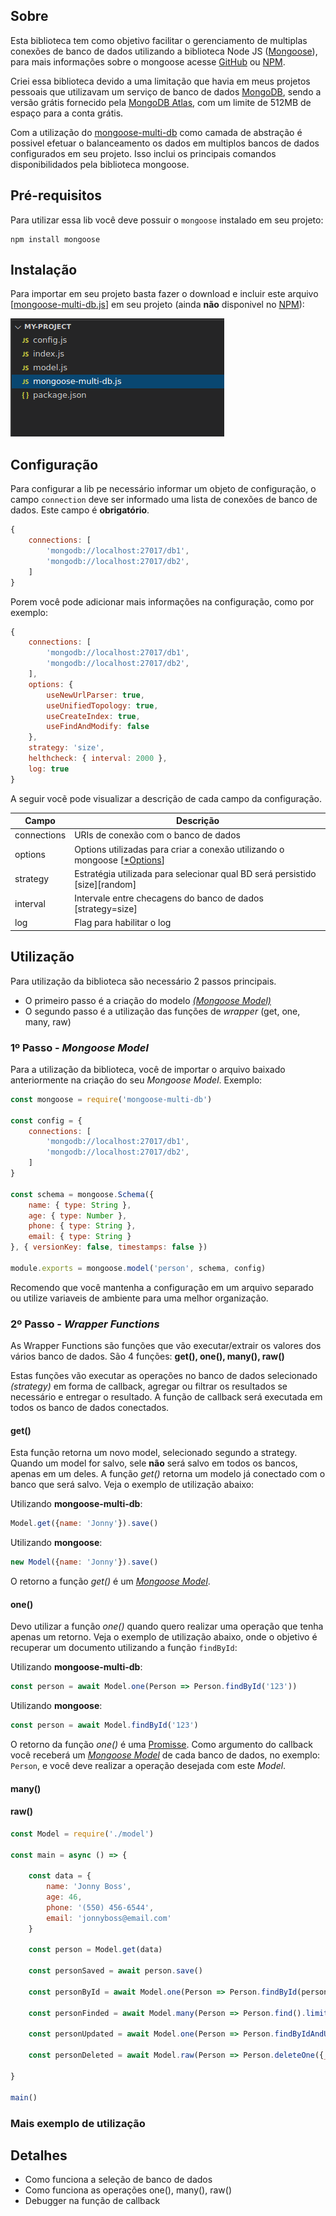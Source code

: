 
## Sobre

Esta biblioteca tem como objetivo facilitar o gerenciamento de multiplas conexões de banco de dados utilizando a biblioteca Node JS ([Mongoose](https://github.com/Automattic/mongoose)), para mais informações sobre o mongoose acesse [GitHub](https://github.com/Automattic/mongoose) ou [NPM](https://www.npmjs.com/package/mongoose).

Criei essa biblioteca devido a uma limitação que havia em meus projetos pessoais que utilizavam um serviço de banco de dados [MongoDB](https://pt.wikipedia.org/wiki/MongoDB), sendo a versão grátis fornecido pela [MongoDB Atlas](https://www.mongodb.com/cloud/atlas), com um limite de 512MB de espaço para a conta grátis.

Com a utilização do [mongoose-multi-db](https://github.com/achimid/mongoose-multi-db) como camada de abstração é possivel efetuar o balanceamento os dados em multiplos bancos de dados configurados em seu projeto. Isso inclui os principais comandos disponibilidados pela biblioteca mongoose.




## Pré-requisitos
Para utilizar essa lib você deve possuir o `mongoose` instalado em seu projeto:

```
npm install mongoose
```

## Instalação
Para importar em seu projeto basta fazer o download e incluir este arquivo [[mongoose-multi-db.js](https://raw.githubusercontent.com/achimid/mongoose-multi-db/master/mongoose-multi-db.js)] em seu projeto (ainda **não** disponivel no [NPM](https://www.npmjs.com/)):

![Imagem Exemplo 01](https://github.com/achimid/mongoose-multi-db/raw/master/img/01.png)


## Configuração

Para configurar a lib pe necessário informar um objeto de configuração, o campo `connection` deve ser informado uma lista de conexões de banco de dados. Este campo é **obrigatório**.

```javascript
{
    connections: [
        'mongodb://localhost:27017/db1', 
        'mongodb://localhost:27017/db2',        
    ]
}
```

Porem você pode adicionar mais informações na configuração, como por exemplo:
```javascript
{
    connections: [
        'mongodb://localhost:27017/db1', 
        'mongodb://localhost:27017/db2',        
    ],
    options: {
        useNewUrlParser: true,
        useUnifiedTopology: true,
        useCreateIndex: true,
        useFindAndModify: false
    },
    strategy: 'size',
    helthcheck: { interval: 2000 },
    log: true
}
```

A seguir vocẽ pode visualizar a descrição de cada campo da configuração.

| Campo  | Descrição |
| ------------- | ------------- |
| connections   | URIs de conexão com o banco de dados  |
| options       | Options utilizadas para criar a conexão utilizando o mongoose [[*Options](https://mongoosejs.com/docs/connections.html)]  |
| strategy      | Estratégia utilizada para selecionar qual BD será persistido [size][random]  |
| interval      | Intervale entre checagens do banco de dados [strategy=size]  |
| log           | Flag para habilitar o log  |



## Utilização

Para utilização da biblioteca são necessário 2 passos principais. 
* O primeiro passo é a criação do modelo [*(Mongoose Model)*](https://mongoosejs.com/docs/models.html)
* O segundo passo é a utilização das funções de *wrapper* (get, one, many, raw)


### 1º Passo - *Mongoose Model*

Para a utilização da biblioteca, você de importar o arquivo baixado anteriormente na criação do seu *Mongoose Model*. Exemplo:

```javascript
const mongoose = require('mongoose-multi-db')

const config = {
    connections: [
        'mongodb://localhost:27017/db1', 
        'mongodb://localhost:27017/db2',        
    ]
}

const schema = mongoose.Schema({    
    name: { type: String }, 
    age: { type: Number }, 
    phone: { type: String }, 
    email: { type: String }
}, { versionKey: false, timestamps: false })

module.exports = mongoose.model('person', schema, config)
```

Recomendo que você mantenha a configuração em um arquivo separado ou utilize variaveis de ambiente para uma melhor organização.

### 2º Passo - *Wrapper Functions*

As Wrapper Functions são funções que vão executar/extrair os valores dos vários banco de dados. São 4 funções: **get(), one(), many(), raw()**

Estas funções vão executar as operações no banco de dados selecionado *(strategy)* em forma de callback, agregar ou filtrar os resultados se necessário e entregar o resultado. A função de callback será executada em todos os banco de dados conectados.

#### get()

Esta função retorna um novo model, selecionado segundo a strategy. Quando um model for salvo, sele **não** será salvo em todos os bancos, apenas em um deles. A função *get()* retorna um modelo já conectado com o banco que será salvo. Veja o exemplo de utilização abaixo:

Utilizando **mongoose-multi-db**:
```javascript
Model.get({name: 'Jonny'}).save()
```

Utilizando **mongoose**:
```javascript
new Model({name: 'Jonny'}).save()
```

O retorno a função *get()* é um [*Mongoose Model*](https://mongoosejs.com/docs/models.html).


#### one()

Devo utilizar a função *one()* quando quero realizar uma operação que tenha apenas um retorno. Veja o exemplo de utilização abaixo, onde o objetivo é recuperar um documento utilizando a função `findById`:

Utilizando **mongoose-multi-db**:
```javascript
const person = await Model.one(Person => Person.findById('123'))
```

Utilizando **mongoose**:
```javascript
const person = await Model.findById('123')
```

O retorno da função *one()* é uma [Promisse](https://developer.mozilla.org/pt-BR/docs/Web/JavaScript/Reference/Global_Objects/Promise). Como argumento do callback você receberá um [*Mongoose Model*](https://mongoosejs.com/docs/models.html) de cada banco de dados, no exemplo: `Person`, e você deve realizar a operação desejada com este *Model*.

#### many()

#### raw()

```javascript
const Model = require('./model')

const main = async () => {

    const data = {
        name: 'Jonny Boss', 
        age: 46, 
        phone: '(550) 456-6544', 
        email: 'jonnyboss@email.com'
    }

    const person = Model.get(data)

    const personSaved = await person.save()

    const personById = await Model.one(Person => Person.findById(person.id))
    
    const personFinded = await Model.many(Person => Person.find().limit(2).skip(1))

    const personUpdated = await Model.one(Person => Person.findByIdAndUpdate(person.id, { age: 47 }))

    const personDeleted = await Model.raw(Person => Person.deleteOne({_id: person.id}))

}

main()
```


### Mais exemplo de utilização




## Detalhes

* Como funciona a seleção de banco de dados
* Como funciona as operações one(), many(), raw()
* Debugger na função de callback
